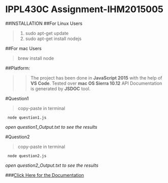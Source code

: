 # IPPL430C Assignment-IHM2015005

##INSTALLATION
##For Linux Users
>1. sudo apt-get update
> 2. sudo apt-get install nodejs

##For mac Users
> brew install node

##Platform:
>>The project has been done in <b>JavaScript 2015</b> with the help of 
<b>VS Code</b>.
Tested over <b>mac OS Sierra 10.12</b>
API Documentation is generated by <b>JSDOC</b> tool.

#Question1
> copy-paste in terminal
<pre><code> node question1.js
</code></pre>
_open *question1_Output.txt* to see the results_

#Question2
> copy-paste in terminal
<pre><code> node question2.js
</code></pre>
_open *question2_Output.txt* to see the results_

###[Click Here for the Documentation](https://github.com/PPL-IIITA/ppl-assignment-littlewonder/blob/master/Documentation/index.html)

